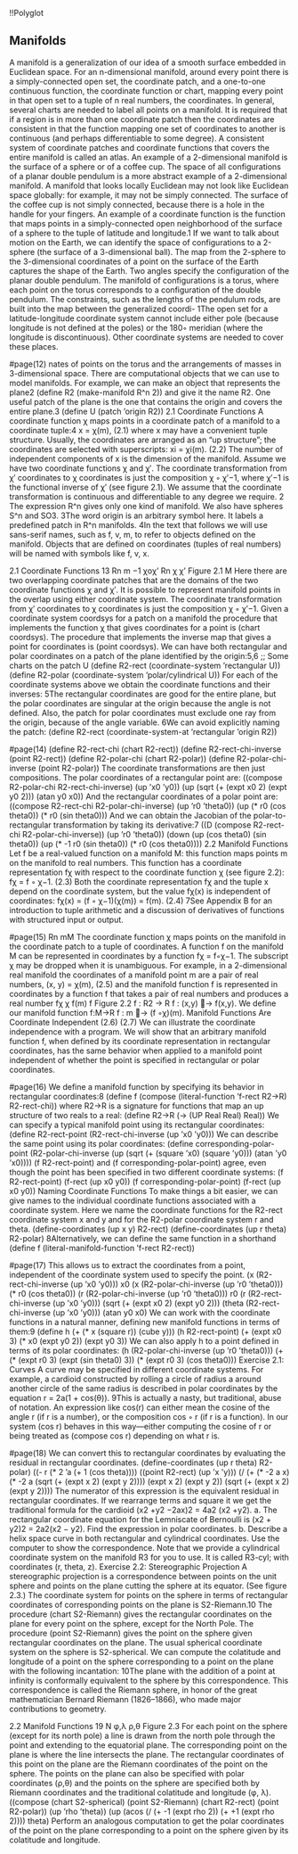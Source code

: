!!Polyglot
## Manifolds
A manifold is a generalization of our idea of a smooth surface embedded in Euclidean space. For an n-dimensional manifold, around every point there is a simply-connected open set, the coordinate patch, and a one-to-one continuous function, the coordinate function or chart, mapping every point in that open set to a tuple of n real numbers, the coordinates. In general, several charts are needed to label all points on a manifold. It is required that if a region is in more than one coordinate patch then the coordinates are consistent in that the function mapping one set of coordinates to another is continuous (and perhaps differentiable to some degree). A consistent system of coordinate patches and coordinate functions that covers the entire manifold is called an atlas.
An example of a 2-dimensional manifold is the surface of a sphere or of a coffee cup. The space of all configurations of a planar double pendulum is a more abstract example of a 2-dimensional manifold. A manifold that looks locally Euclidean may not look like Euclidean space globally: for example, it may not be simply connected. The surface of the coffee cup is not simply connected, because there is a hole in the handle for your fingers.
An example of a coordinate function is the function that maps points in a simply-connected open neighborhood of the surface of a sphere to the tuple of latitude and longitude.1 If we want to talk about motion on the Earth, we can identify the space of configurations to a 2-sphere (the surface of a 3-dimensional ball). The map from the 2-sphere to the 3-dimensional coordinates of a point on the surface of the Earth captures the shape of the Earth.
Two angles specify the configuration of the planar double pendulum. The manifold of configurations is a torus, where each point on the torus corresponds to a configuration of the double pendulum. The constraints, such as the lengths of the pendulum rods, are built into the map between the generalized coordi-
1The open set for a latitude-longitude coordinate system cannot include either pole (because longitude is not defined at the poles) or the 180◦ meridian (where the longitude is discontinuous). Other coordinate systems are needed to cover these places.
 
#page(12)
 nates of points on the torus and the arrangements of masses in 3-dimensional space.
There are computational objects that we can use to model manifolds. For example, we can make an object that represents the plane2
(define R2 (make-manifold R^n 2))
and give it the name R2. One useful patch of the plane is the one that contains the origin and covers the entire plane.3
(define U (patch ’origin R2))
2.1 Coordinate Functions
A coordinate function χ maps points in a coordinate patch of a manifold to a coordinate tuple:4
x = χ(m), (2.1)
where x may have a convenient tuple structure. Usually, the coordinates are arranged as an “up structure”; the coordinates are selected with superscripts:
xi = χi(m). (2.2)
The number of independent components of x is the dimension of the manifold.
Assume we have two coordinate functions χ and χ′. The coordinate transformation from χ′ coordinates to χ coordinates is just the composition χ ◦ χ′−1, where χ′−1 is the functional inverse of χ′ (see figure 2.1). We assume that the coordinate transformation is continuous and differentiable to any degree we require.
2 The expression R^n gives only one kind of manifold. We also have spheres S^n and SO3.
3The word origin is an arbitrary symbol here. It labels a predefined patch in R^n manifolds.
4In the text that follows we will use sans-serif names, such as f, v, m, to refer to objects defined on the manifold. Objects that are defined on coordinates (tuples of real numbers) will be named with symbols like f, v, x.
 
2.1 Coordinate Functions
13
  Rn
m
−1
χoχ’ Rn χ χ’
        Figure 2.1
M
Here there are two overlapping coordinate patches that are the domains of the two coordinate functions χ and χ′. It is possible to represent manifold points in the overlap using either coordinate system. The coordinate transformation from χ′ coordinates to χ coordinates is just the composition χ ◦ χ′−1.
Given a coordinate system coordsys for a patch on a manifold the procedure that implements the function χ that gives coordinates for a point is (chart coordsys). The procedure that implements the inverse map that gives a point for coordinates is (point coordsys).
We can have both rectangular and polar coordinates on a patch of the plane identified by the origin:5,6
;; Some charts on the patch U
(define R2-rect (coordinate-system ’rectangular U)) (define R2-polar (coordinate-system ’polar/cylindrical U))
For each of the coordinate systems above we obtain the coordinate functions and their inverses:
5The rectangular coordinates are good for the entire plane, but the polar coordinates are singular at the origin because the angle is not defined. Also, the patch for polar coordinates must exclude one ray from the origin, because of the angle variable.
6We can avoid explicitly naming the patch:
(define R2-rect (coordinate-system-at ’rectangular ’origin R2))
 
#page(14)
 (define R2-rect-chi (chart R2-rect))
(define R2-rect-chi-inverse (point R2-rect)) (define R2-polar-chi (chart R2-polar))
(define R2-polar-chi-inverse (point R2-polar))
The coordinate transformations are then just compositions. The polar coordinates of a rectangular point are:
((compose R2-polar-chi R2-rect-chi-inverse) (up ’x0 ’y0))
(up (sqrt (+ (expt x0 2) (expt y0 2))) (atan y0 x0))
And the rectangular coordinates of a polar point are:
((compose R2-rect-chi R2-polar-chi-inverse) (up ’r0 ’theta0))
(up (* r0 (cos theta0)) (* r0 (sin theta0)))
And we can obtain the Jacobian of the polar-to-rectangular transformation by taking its derivative:7
((D (compose R2-rect-chi R2-polar-chi-inverse)) (up ’r0 ’theta0))
(down (up (cos theta0) (sin theta0))
      (up (* -1 r0 (sin theta0)) (* r0 (cos theta0))))
2.2 Manifold Functions
Let f be a real-valued function on a manifold M: this function maps points m on the manifold to real numbers.
This function has a coordinate representation fχ with respect to the coordinate function χ (see figure 2.2):
fχ = f ◦ χ−1. (2.3)
Both the coordinate representation fχ and the tuple x depend on the coordinate system, but the value fχ(x) is independent of coordinates:
fχ(x) = (f ◦ χ−1)(χ(m)) = f(m). (2.4)
7See Appendix B for an introduction to tuple arithmetic and a discussion of derivatives of functions with structured input or output.
 
#page(15)
  Rn
mM
The coordinate function χ maps points on the manifold in the coordinate patch to a tuple of coordinates. A function f on the manifold M can be represented in coordinates by a function fχ = f◦χ−1.
The subscript χ may be dropped when it is unambiguous.
For example, in a 2-dimensional real manifold the coordinates
of a manifold point m are a pair of real numbers,
(x, y) = χ(m), (2.5)
and the manifold function f is represented in coordinates by a function f that takes a pair of real numbers and produces a real number
  fχ χ
  f(m) f
  Figure 2.2
f : R2 → R
f : (x,y) → f(x,y).
We define our manifold function f:M→R
f : m → (f ◦χ)(m).
Manifold Functions Are Coordinate Independent
(2.6)
(2.7)
We can illustrate the coordinate independence with a program. We will show that an arbitrary manifold function f, when defined by its coordinate representation in rectangular coordinates, has the same behavior when applied to a manifold point independent of whether the point is specified in rectangular or polar coordinates.

#page(16)
 We define a manifold function by specifying its behavior in rectangular coordinates:8
(define f
(compose (literal-function ’f-rect R2->R) R2-rect-chi))
where R2->R is a signature for functions that map an up structure of two reals to a real:
(define R2->R (-> (UP Real Real) Real))
We can specify a typical manifold point using its rectangular coordinates:
(define R2-rect-point (R2-rect-chi-inverse (up ’x0 ’y0)))
We can describe the same point using its polar coordinates:
(define corresponding-polar-point (R2-polar-chi-inverse
(up (sqrt (+ (square ’x0) (square ’y0))) (atan ’y0 ’x0))))
(f R2-rect-point) and (f corresponding-polar-point) agree, even though the point has been specified in two different coordinate systems:
(f R2-rect-point)
(f-rect (up x0 y0))
(f corresponding-polar-point)
(f-rect (up x0 y0))
Naming Coordinate Functions
To make things a bit easier, we can give names to the individual coordinate functions associated with a coordinate system. Here we name the coordinate functions for the R2-rect coordinate system x and y and for the R2-polar coordinate system r and theta.
(define-coordinates (up x y) R2-rect) (define-coordinates (up r theta) R2-polar)
8Alternatively, we can define the same function in a shorthand (define f (literal-manifold-function ’f-rect R2-rect))
 
#page(17)
 This allows us to extract the coordinates from a point, independent of the coordinate system used to specify the point.
(x (R2-rect-chi-inverse (up ’x0 ’y0)))
x0
(x (R2-polar-chi-inverse (up ’r0 ’theta0)))
(* r0 (cos theta0))
(r (R2-polar-chi-inverse (up ’r0 ’theta0)))
r0
(r (R2-rect-chi-inverse (up ’x0 ’y0)))
(sqrt (+ (expt x0 2) (expt y0 2)))
(theta (R2-rect-chi-inverse (up ’x0 ’y0)))
(atan y0 x0)
We can work with the coordinate functions in a natural manner, defining new manifold functions in terms of them:9
(define h (+ (* x (square r)) (cube y)))
(h R2-rect-point)
(+ (expt x0 3) (* x0 (expt y0 2))
   (expt y0 3))
We can also apply h to a point defined in terms of its polar coordinates:
(h (R2-polar-chi-inverse (up ’r0 ’theta0)))
(+ (* (expt r0 3) (expt (sin theta0) 3))
   (* (expt r0 3) (cos theta0)))
Exercise 2.1: Curves
A curve may be specified in different coordinate systems. For example, a cardioid constructed by rolling a circle of radius a around another circle of the same radius is described in polar coordinates by the equation
r = 2a(1 + cos(θ)).
9This is actually a nasty, but traditional, abuse of notation. An expression like cos(r) can either mean the cosine of the angle r (if r is a number), or the composition cos ◦ r (if r is a function). In our system (cos r) behaves in this way—either computing the cosine of r or being treated as (compose cos r) depending on what r is.
 
#page(18)
 We can convert this to rectangular coordinates by evaluating the residual in rectangular coordinates.
(define-coordinates (up r theta) R2-polar)
((- r (* 2 ’a (+ 1 (cos theta)))) ((point R2-rect) (up ’x ’y)))
(/ (+ (* -2 a x)
(* -2 a (sqrt (+ (expt x 2) (expt y 2)))) (expt x 2) (expt y 2))
(sqrt (+ (expt x 2) (expt y 2))))
The numerator of this expression is the equivalent residual in rectangular coordinates. If we rearrange terms and square it we get the traditional formula for the cardioid
(x2 +y2 −2ax)2 = 4a2 (x2 +y2).
a. The rectangular coordinate equation for the Lemniscate of Bernoulli
is
(x2 + y2)2 = 2a2(x2 − y2).
Find the expression in polar coordinates.
b. Describe a helix space curve in both rectangular and cylindrical coordinates. Use the computer to show the correspondence. Note that we provide a cylindrical coordinate system on the manifold R3 for you to use. It is called R3-cyl; with coordinates (r, theta, z).
Exercise 2.2: Stereographic Projection
A stereographic projection is a correspondence between points on the unit sphere and points on the plane cutting the sphere at its equator. (See figure 2.3.)
The coordinate system for points on the sphere in terms of rectangular coordinates of corresponding points on the plane is S2-Riemann.10 The procedure (chart S2-Riemann) gives the rectangular coordinates on the plane for every point on the sphere, except for the North Pole. The procedure (point S2-Riemann) gives the point on the sphere given rectangular coordinates on the plane. The usual spherical coordinate system on the sphere is S2-spherical.
We can compute the colatitude and longitude of a point on the sphere corresponding to a point on the plane with the following incantation:
10The plane with the addition of a point at infinity is conformally equivalent to the sphere by this correspondence. This correspondence is called the Riemann sphere, in honor of the great mathematician Bernard Riemann (1826–1866), who made major contributions to geometry.
 
2.2 Manifold Functions
19
 N
φ,λ
ρ,θ
Figure 2.3 For each point on the sphere (except for its north pole) a line is drawn from the north pole through the point and extending to the equatorial plane. The corresponding point on the plane is where the line intersects the plane. The rectangular coordinates of this point on the plane are the Riemann coordinates of the point on the sphere. The points on the plane can also be specified with polar coordinates (ρ,θ) and the points on the sphere are specified both by Riemann coordinates and the traditional colatitude and longitude (φ, λ).
((compose
  (chart S2-spherical)
  (point S2-Riemann)
  (chart R2-rect)
  (point R2-polar))
 (up ’rho ’theta))
(up (acos (/ (+ -1 (expt rho 2)) (+ +1 (expt rho 2))))
theta)
Perform an analogous computation to get the polar coordinates of the point on the plane corresponding to a point on the sphere given by its colatitude and longitude.